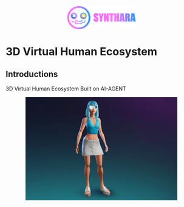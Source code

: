 
<p align="center">
  <a href="https://syntharalabs.io">
    <img src="../assets/logo.png" alt="SyntharaLabs Logo" width="180">
  </a>
</p>

# 3D Virtual Human Ecosystem

## Introductions
3D Virtual Human Ecosystem Built on AI-AGENT

<p align="center">
  <img src="./6667b584251d57e185b01928.png" >
</p>